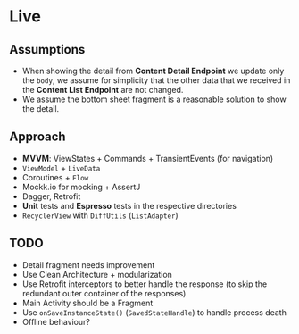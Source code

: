 # Live

## Assumptions
- When showing the detail from **Content Detail Endpoint** we update only the `body`, we assume 
for simplicity that the other data that we received in the **Content List Endpoint** are not changed.
- We assume the bottom sheet fragment is a reasonable solution to show the detail.

## Approach
- **MVVM**: ViewStates + Commands + TransientEvents (for navigation) 
- `ViewModel` + `LiveData`
- Coroutines + `Flow`
- Mockk.io for mocking + AssertJ
- Dagger, Retrofit 
- **Unit** tests and **Espresso** tests in the respective directories
- `RecyclerView` with `DiffUtils` (`ListAdapter`)


## TODO
- Detail fragment needs improvement
- Use Clean Architecture + modularization
- Use Retrofit interceptors to better handle the response (to skip the redundant outer container of the responses)
- Main Activity should be a Fragment
- Use `onSaveInstanceState()` (`SavedStateHandle`) to handle process death
- Offline behaviour?
